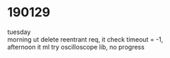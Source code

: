 # 190129

tuesday  
morning ut delete reentrant req, it check timeout = -1,   
afternoon it ml try oscilloscope lib, no progress  
